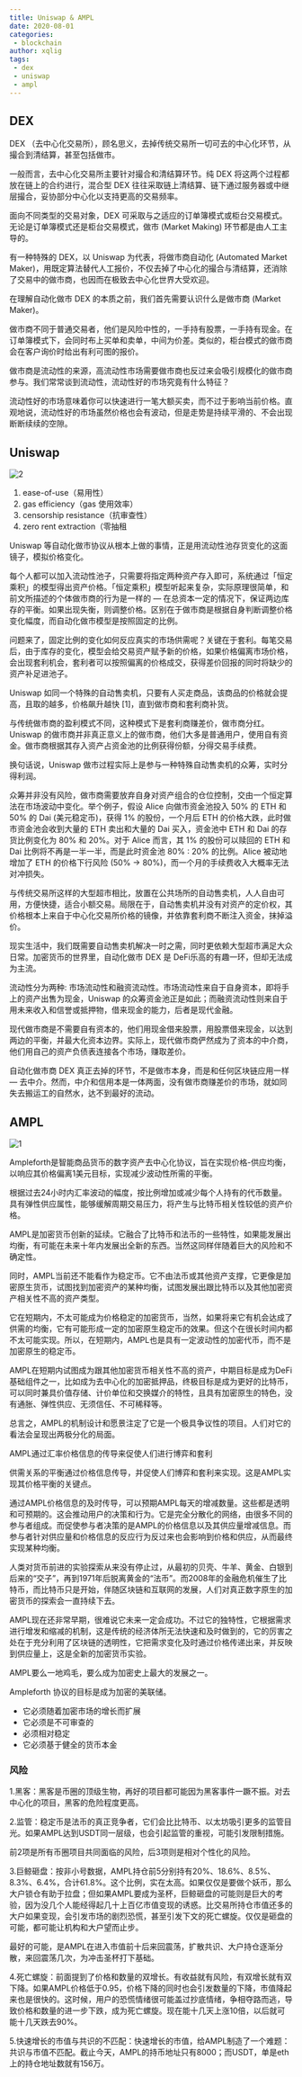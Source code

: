 ```yaml
---
title: Uniswap & AMPL
date: 2020-08-01
categories:
 - blockchain
author: xqlig
tags:
 - dex
 - uniswap
 - ampl
---
```


## DEX

DEX （去中心化交易所），顾名思义，去掉传统交易所一切可去的中心化环节，从撮合到清结算，甚至包括做市。

一般而言，去中心化交易所主要针对撮合和清结算环节。纯 DEX 将这两个过程都放在链上的合约进行，混合型 DEX 往往采取链上清结算、链下通过服务器或中继层撮合，妥协部分中心化以支持更高的交易频率。

<!-- more -->

面向不同类型的交易对象，DEX 可采取与之适应的订单簿模式或柜台交易模式。无论是订单簿模式还是柜台交易模式，做市 (Market Making) 环节都是由人工主导的。

有一种特殊的 DEX，以 Uniswap 为代表，将做市商自动化 (Automated Market Maker)，用既定算法替代人工报价，不仅去掉了中心化的撮合与清结算，还消除了交易中的做市商，也因而在极致去中心化世界大受欢迎。

在理解自动化做市 DEX 的本质之前，我们首先需要认识什么是做市商 (Market Maker)。

做市商不同于普通交易者，他们是风险中性的，一手持有股票，一手持有现金。在订单簿模式下，会同时布上买单和卖单，中间为价差。类似的，柜台模式的做市商会在客户询价时给出有利可图的报价。

做市商是流动性的来源，高流动性市场需要做市商也反过来会吸引规模化的做市商参与。我们常常谈到流动性，流动性好的市场究竟有什么特征？

流动性好的市场意味着你可以快速进行一笔大额买卖，而不过于影响当前价格。直观地说，流动性好的市场虽然价格也会有波动，但是走势是持续平滑的、不会出现断断续续的空隙。

## Uniswap 

![2](../2020/images/uniswap-1.jpeg)

1. ease-of-use（易用性）
2. gas efficiency（gas 使用效率）
3. censorship resistance（抗审查性）
4. zero rent extraction（零抽租

Uniswap 等自动化做市协议从根本上做的事情，正是用流动性池存货变化的这面镜子，模拟价格变化。 

每个人都可以加入流动性池子，只需要将指定两种资产存入即可，系统通过「恒定乘积」的模型得出资产价格。「恒定乘积」模型听起来复杂，实际原理很简单，和前文所描述的个体做市商的行为是一样的 — 在总资本一定的情况下，保证两边库存的平衡。如果出现失衡，则调整价格。区别在于做市商是根据自身判断调整价格变化幅度，而自动化做市模型是按照固定的比例。

问题来了，固定比例的变化如何反应真实的市场供需呢？关键在于套利。每笔交易后，由于库存的变化，模型会给交易资产赋予新的价格，如果价格偏离市场价格，会出现套利机会，套利者可以按照偏离的价格成交，获得差价回报的同时将缺少的资产补足进池子。

Uniswap 如同一个特殊的自动售卖机，只要有人买走商品，该商品的价格就会提高，且取的越多，价格飙升越快 [1]，直到做市商和套利商补货。

与传统做市商的盈利模式不同，这种模式下是套利商赚差价，做市商分红。Uniswap 的做市商并非真正意义上的做市商，他们大多是普通用户，使用自有资金。做市商根据其存入资产占资金池的比例获得份额，分得交易手续费。

换句话说，Uniswap 做市过程实际上是参与一种特殊自动售卖机的众筹，实时分得利润。

众筹并非没有风险，做市商需要放弃自身对资产组合的仓位控制，交由一个恒定算法在市场波动中变化。举个例子，假设 Alice 向做市资金池投入 50% 的 ETH 和 50% 的 Dai (美元稳定币)，获得 1% 的股份，一个月后 ETH 的价格大跌，此时做市资金池会收到大量的 ETH 卖出和大量的 Dai 买入，资金池中 ETH 和 Dai 的存货比例变化为 80% 和 20%。对于 Alice 而言，其 1% 的股份可以赎回的 ETH 和 Dai 比例将不再是一半一半，而是此时资金池 80% : 20% 的比例。Alice 被动地增加了 ETH 的价格下行风险 (50% -> 80%)，而一个月的手续费收入大概率无法对冲损失。

与传统交易所这样的大型超市相比，放置在公共场所的自动售卖机，人人自由可用，方便快捷，适合小额交易。局限在于，自动售卖机并没有对资产的定价权，其价格根本上来自于中心化交易所价格的镜像，并依靠套利商不断注入资金，抹掉溢价。

现实生活中，我们既需要自动售卖机解决一时之需，同时更依赖大型超市满足大众日常。加密货币的世界里，自动化做市 DEX 是 DeFi乐高的有趣一环，但却无法成为主流。

流动性分为两种: 市场流动性和融资流动性。市场流动性来自于自身资本，即将手上的资产出售为现金，Uniswap 的众筹资金池正是如此；而融资流动性则来自于用未来收入和信誉或抵押物，借来现金的能力，后者是现代金融。

现代做市商是不需要自有资本的，他们用现金借来股票，用股票借来现金，以达到两边的平衡，并最大化资本边界。实际上，现代做市商俨然成为了资本的中介商，他们用自己的资产负债表连接各个市场，赚取差价。

自动化做市商 DEX 真正去掉的环节，不是做市本身，而是和任何区块链应用一样 — 去中介。然而，中介和信用本是一体两面，没有做市商赚差价的市场，就如同失去搬运工的自然水，达不到最好的流动。

## AMPL

![1](../2020/images/ampl-1.jpg)

Ampleforth是智能商品货币的数字资产去中心化协议，旨在实现价格-供应均衡，以响应其价格偏离1美元目标，实现减少波动性所需的平衡。

根据过去24小时内汇率波动的幅度，按比例增加或减少每个人持有的代币数量。具有弹性供应属性，能够缓解周期交易压力，将产生与比特币相关性较低的资产价格。

AMPL是加密货币创新的延续。它融合了比特币和法币的一些特性，如果能发展出均衡，有可能在未来十年内发展出全新的东西。当然这同样伴随着巨大的风险和不确定性。

同时，AMPL当前还不能看作为稳定币。它不由法币或其他资产支撑，它更像是加密原生货币，试图找到加密资产的某种均衡，试图发展出跟比特币以及其他加密资产相关性不高的资产类型。

它在短期内，不太可能成为价格稳定的加密货币，当然，如果将来它有机会达成了供需的均衡，它有可能形成一定的加密原生稳定币的效果。但这个在很长时间内都不太可能实现。所以，在短期内，AMPL也是具有一定波动性的加密代币，而不是加密原生的稳定币。

AMPL在短期内试图成为跟其他加密货币相关性不高的资产，中期目标是成为DeFi基础组件之一，比如成为去中心化的加密抵押品，终极目标是成为更好的比特币，可以同时兼具价值存储、计价单位和交换媒介的特性，且具有加密原生的特色，没有通胀、弹性供应、无须信任、不可稀释等。

总言之，AMPL的机制设计和愿景注定了它是一个极具争议性的项目。人们对它的看法会呈现出两极分化的局面。

AMPL通过汇率价格信息的传导来促使人们进行博弈和套利

供需关系的平衡通过价格信息传导，并促使人们博弈和套利来实现。这是AMPL实现其价格平衡的关键点。

通过AMPL价格信息的及时传导，可以预期AMPL每天的增减数量。这些都是透明和可预期的。这会推动用户的决策和行为。它是完全分散化的网络，由很多不同的参与者组成。而促使参与者决策的是AMPL的价格信息以及其供应量增减信息。而参与者针对供应量和价格信息的反应行为反过来也会影响到价格和供应，从而最终实现某种均衡。

人类对货币前进的实验探索从来没有停止过，从最初的贝壳、牛羊、黄金、白银到后来的“交子”，再到1971年后脱离黄金的“法币”。而2008年的金融危机催生了比特币，而比特币只是开始，伴随区块链和互联网的发展，人们对真正数字原生的加密货币的探索会一直持续下去。

AMPL现在还非常早期，很难说它未来一定会成功。不过它的独特性，它根据需求进行增发和缩减的机制，这是传统的经济体所无法快速和及时做到的，它的厉害之处在于充分利用了区块链的透明性，它把需求变化及时通过价格传递出来，并反映到供应量上，这是全新的加密货币实验。

AMPL要么一地鸡毛，要么成为加密史上最大的发展之一。

Ampleforth 协议的目标是成为加密的美联储。

- 它必须随着加密市场的增长而扩展
- 它必须是不可审查的
- 必须相对稳定
- 它必须基于健全的货币本金

### 风险

1.黑客：黑客是币圈的顶级生物，再好的项目都可能因为黑客事件一蹶不振。对去中心化的项目，黑客的危险程度更高。

2.监管：稳定币是法币的真正竞争者，它们会比比特币、以太坊吸引更多的监管目光。如果AMPL达到USDT同一层级，也会引起监管的重视，可能引发限制措施。

前2项是所有币圈项目共同面临的风险，后3项则是相对个性化的风险。

3.巨鲸砸盘：按非小号数据，AMPL持仓前5分别持有20%、18.6%、8.5%、8.3%、6.4%，合计61.8%。这个比例，实在太高。如果仅仅是要做个妖币，那么大户锁仓有助于拉盘；但如果AMPL要成为圣杯，巨鲸砸盘的可能则是巨大的考验，因为没几个人能经得起几十上百亿市值变现的诱惑。比交易所持仓市值还多的大户如果变现，会引发市场的剧烈恐慌，甚至引发下文的死亡螺旋。仅仅是砸盘的可能，都可能让机构和大户望而止步。

最好的可能，是AMPL在进入市值前十后来回震荡，扩散共识、大户持仓逐渐分散，来回震荡几次，为冲击圣杯打下基础。

4.死亡螺旋：前面提到了价格和数量的双增长。有收益就有风险，有双增长就有双下降。如果AMPL价格低于0.95，价格下降的同时也会引发数量的下降，市值降起来也是很快的。这时候，用户的恐慌情绪很可能盖过抄底情绪，争相夺路而逃，导致价格和数量的进一步下跌，成为死亡螺旋。现在能十几天上涨10倍，以后就可能十几天跌去90%。

5.快速增长的市值与共识的不匹配：快速增长的市值，给AMPL制造了一个难题：共识与市值不匹配。截止今天，AMPL的持币地址只有8000；而USDT，单是eth上的持仓地址数就有156万。

